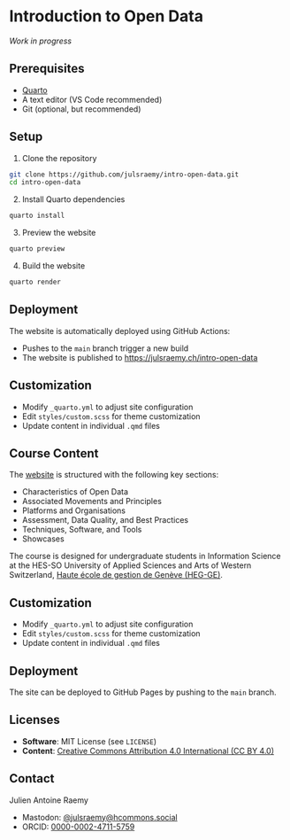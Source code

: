 # Introduction to Open Data

_Work in progress_

## Prerequisites

- [Quarto](https://quarto.org/docs/get-started/)
- A text editor (VS Code recommended)
- Git (optional, but recommended)

## Setup

1. Clone the repository
```bash
git clone https://github.com/julsraemy/intro-open-data.git
cd intro-open-data
```

2. Install Quarto dependencies
```bash
quarto install
```

3. Preview the website
```bash
quarto preview
```

4. Build the website
```bash
quarto render
```

## Deployment

The website is automatically deployed using GitHub Actions:
- Pushes to the `main` branch trigger a new build
- The website is published to https://julsraemy.ch/intro-open-data

## Customization

- Modify `_quarto.yml` to adjust site configuration
- Edit `styles/custom.scss` for theme customization
- Update content in individual `.qmd` files

## Course Content

The [website](https://julsraemy.ch/intro-open-data) is structured with the following key sections:

- Characteristics of Open Data
- Associated Movements and Principles
- Platforms and Organisations
- Assessment, Data Quality, and Best Practices
- Techniques, Software, and Tools
- Showcases

The course is designed for undergraduate students in Information Science at the HES-SO University of Applied Sciences and Arts of Western Switzerland, [Haute école de gestion de Genève (HEG-GE)](https://hesge.ch/heg/).

## Customization

- Modify `_quarto.yml` to adjust site configuration
- Edit `styles/custom.scss` for theme customization
- Update content in individual `.qmd` files

## Deployment

The site can be deployed to GitHub Pages by pushing to the `main` branch.

## Licenses

- **Software**: MIT License (see `LICENSE`)
- **Content**: [Creative Commons Attribution 4.0 International (CC BY 4.0)](https://creativecommons.org/licenses/by/4.0/)

## Contact

Julien Antoine Raemy
- Mastodon: [@julsraemy@hcommons.social](https://hcommons.social/@julsraemy)
- ORCID: [0000-0002-4711-5759](https://orcid.org/0000-0002-4711-5759)
